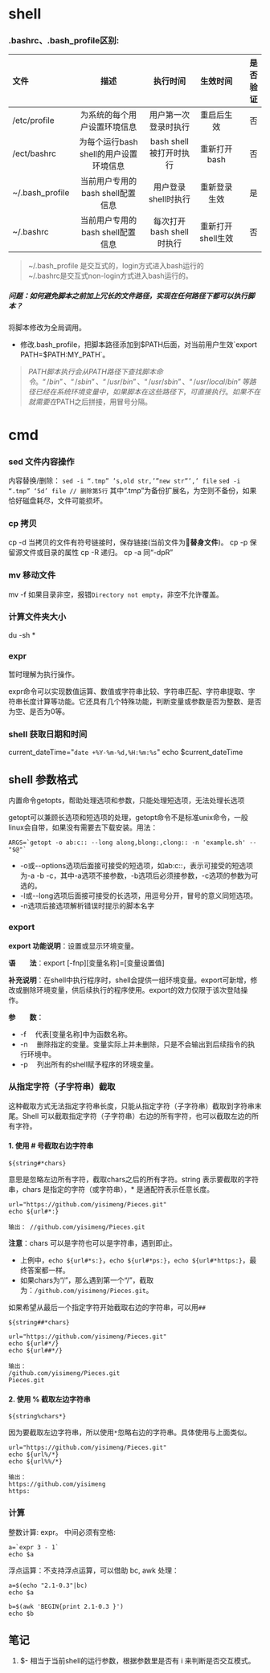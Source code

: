 # shell 

### .bashrc、.bash_profile区别: 

| 文件 | 描述 | 执行时间 | 生效时间 | 是否验证 |
| :-- | :-: | :--: | :--: | --: |
| /etc/profile | 为系统的每个用户设置环境信息 | 用户第一次登录时执行 | 重启后生效 | 否 |
| /ect/bashrc | 为每个运行bash shell的用户设置环境信息 | bash shell被打开时执行 | 重新打开bash | 否 |
| ~/.bash_profile | 当前用户专用的bash shell配置信息 | 用户登录shell时执行 | 重新登录生效 | 是 |
| ~/.bashrc | 当前用户专用的bash shell配置信息 | 每次打开bash shell时执行 | 重新打开shell生效 | 否 |

> ~/.bash_profile 是交互式的，login方式进入bash运行的	
> ~/.bashrc是交互式non-login方式进入bash运行的。


##### 问题：如何避免脚本之前加上冗长的文件路径，实现在任何路径下都可以执行脚本？
将脚本修改为全局调用。

* 修改.bash_profile，把脚本路径添加到$PATH后面，对当前用户生效`export PATH=$PATH:MY_PATH`。

> $PATH脚本执行会从PATH路径下查找脚本命令。
> “/bin”、“/sbin”、“/usr/bin”、“/usr/sbin”、“/usr/local/bin”等路径已经在系统环境变量中，如果脚本在这些路径下，可直接执行。如果不在就需要在$PATH之后拼接，用冒号分隔。

# cmd

### sed 文件内容操作
内容替换/删除：
`sed -i “.tmp” ’s,old str,’”new str”’,’ file`
`sed -i “.tmp” ‘5d’ file // 删除第5行`
其中“.tmp”为备份扩展名，为空则不备份，如果恰好磁盘耗尽，文件可能损坏。

### cp 拷贝
cp -d 当拷贝的文件有符号链接时，保存链接(当前文件为**替身文件**)。
cp -p 保留源文件或目录的属性
cp -R 递归。
cp -a 同“-dpR”

### mv 移动文件
mv -f 如果目录非空，报错`Directory not empty`，非空不允许覆盖。

### 计算文件夹大小
du -sh *

### expr

暂时理解为执行操作。

expr命令可以实现数值运算、数值或字符串比较、字符串匹配、字符串提取、字符串长度计算等功能。它还具有几个特殊功能，判断变量或参数是否为整数、是否为空、是否为0等。

### shell 获取日期和时间

current_dateTime="`date +%Y-%m-%d,%H:%m:%s`"
echo $current_dateTime

## shell 参数格式

内置命令getopts，帮助处理选项和参数，只能处理短选项，无法处理长选项

getopt可以兼顾长选项和短选项的处理，getopt命令不是标准unix命令，一般linux会自带，如果没有需要去下载安装。用法：
```
ARGS=`getopt -o ab:c:: --long along,blong:,clong:: -n 'example.sh' -- "$@"`
```
* -o或--options选项后面接可接受的短选项，如ab:c::，表示可接受的短选项为-a -b -c，其中-a选项不接参数，-b选项后必须接参数，-c选项的参数为可选的。
* -l或--long选项后面接可接受的长选项，用逗号分开，冒号的意义同短选项。
* -n选项后接选项解析错误时提示的脚本名字 

### export

**export 功能说明**：设置或显示环境变量。

**语　　法**：export [-fnp][变量名称]=[变量设置值]

**补充说明**：在shell中执行程序时，shell会提供一组环境变量。export可新增，修改或删除环境变量，供后续执行的程序使用。export的效力仅限于该次登陆操作。

**参　　数**：

* -f 　代表[变量名称]中为函数名称。
* -n 　删除指定的变量。变量实际上并未删除，只是不会输出到后续指令的执行环境中。
* -p 　列出所有的shell赋予程序的环境变量。


### 从指定字符（子字符串）截取

这种截取方式无法指定字符串长度，只能从指定字符（子字符串）截取到字符串末尾。Shell 可以截取指定字符（子字符串）右边的所有字符，也可以截取左边的所有字符。

#### 1. 使用 \# 号截取右边字符串

`${string#*chars}`

意思是忽略左边所有字符，截取chars之后的所有字符。string 表示要截取的字符串，chars 是指定的字符（或字符串），* 是通配符表示任意长度。

```
url="https://github.com/yisimeng/Pieces.git"
echo ${url#*:}

输出： //github.com/yisimeng/Pieces.git
```

**注意**：chars 可以是字符也可以是字符串，遇到即止。

* 上例中，`echo ${url#*s:}`，`echo ${url#*ps:}`，`echo ${url#*https:}`，最终答案都一样。
* 如果chars为“/”，那么遇到第一个“/”，截取为：`/github.com/yisimeng/Pieces.git`。

如果希望从最后一个指定字符开始截取右边的字符串，可以用`##`

`${string##*chars}`

```
url="https://github.com/yisimeng/Pieces.git"
echo ${url#*/}
echo ${url##*/}

输出： 
/github.com/yisimeng/Pieces.git
Pieces.git
```

#### 2. 使用 % 截取左边字符串

`${string%chars*}`

因为要截取左边字符串，所以使用`*`忽略右边的字符串。具体使用与上面类似。

```
url="https://github.com/yisimeng/Pieces.git"
echo ${url%/*}
echo ${url%%/*}

输出： 
https://github.com/yisimeng
https:
```

### 计算

整数计算: expr。 中间必须有空格:

```
a=`expr 3 - 1`
echo $a
```

浮点运算：不支持浮点运算，可以借助 bc, awk 处理：

```
a=$(echo "2.1-0.3"|bc)
echo $a

b=$(awk 'BEGIN{print 2.1-0.3 }')
echo $b
```

## 笔记

1. $- 相当于当前shell的运行参数，根据参数里是否有 i 来判断是否交互模式。